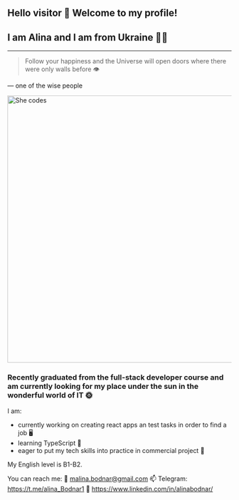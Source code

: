 ## Hello visitor 👋 Welcome to my profile!
## I am Alina and I am from Ukraine :yellow_heart::blue_heart:

---
> Follow your happiness and the Universe will open doors where there were only walls before :eye:

— one of the wise people


<picture>
 <img alt="She codes" src="https://www.gov.il/BlobFolder/generalpage/she-codes/he/populations-integration_hi-tech_pictures-she-codes.jpg" width="600">
</picture>


### Recently graduated from the full-stack developer course and am currently looking for my place under the sun in the wonderful world of IT :sun_with_face:

I am:
- currently working on creating react apps an test tasks in order to find a job :desktop_computer:
- learning TypeScript :orange_book:
- eager to put my tech skills into practice in commercial project :handshake:

My English level is B1-B2.

 You can reach me: 
:pencil: malina.bodnar@gmail.com
📫 Telegram: https://t.me/alina_Bodnar1
:round_pushpin: https://www.linkedin.com/in/alinabodnar/


